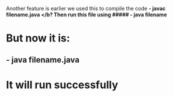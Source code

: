 Another feature is earlier we used this to compile the code
      <b> - javac filename.java </b?
Then run this file using
      ##### - java filename


# But now it is:
  ## - java filename.java
# It will run successfully
